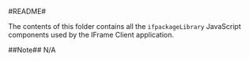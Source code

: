 #README#

The contents of this folder contains all the `ifpackageLibrary` JavaScript components used by the IFrame Client application.

##Note##
N/A